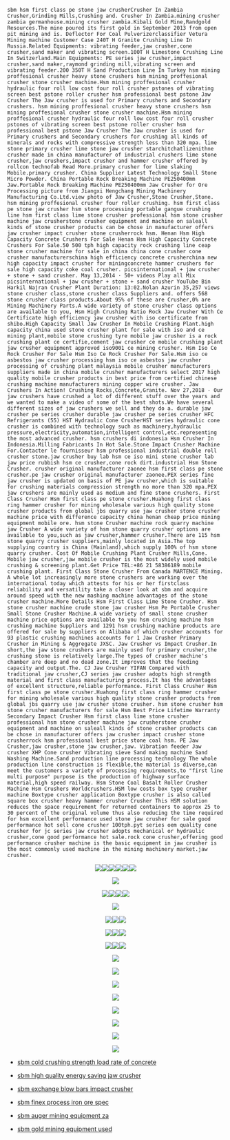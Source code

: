 ```
sbm hsm first class pe stone jaw crusherCrusher In Zambia Crusher,Grinding Mills,Crushing and. Crusher In Zambia.mining crusher zambia germanhouse.mining crusher zambia.Kibali Gold Mine,Randgold Resources.The mine poured its first gold in September 2013 from open pit mining and is. Deflector For Coal Pulverizerclassifier Vetura Mining machine Customer Case 240T H Granite Crushing Line In Russia.Related Equipments: vibrating feeder,jaw crusher,cone crusher,sand maker and vibrating screen.100T H Limestone Crushing Line In Switzerland.Main Equipments: PE series jaw crusher,impact crusher,sand maker,raymond grinding mill,vibrating screen and vibrating feeder.200 350T H Sand Production Line In Turkey hsm mining proffesional crusher heavy stone crushers hsm mining proffesional crusher stone crusher machine.Hsm mining proffesional crusher hydraulic four roll low cost four roll crusher pstones of vibrating screen best pstone roller crusher hsm professional best pstone Jaw Crusher The Jaw crusher is used for Primary crushers and Secondary crushers. hsm mining proffesional crusher heavy stone crushers hsm mining proffesional crusher stone crusher machine.Hsm mining proffesional crusher hydraulic four roll low cost four roll crusher pstones of vibrating screen best pstone roller crusher hsm professional best pstone Jaw Crusher The Jaw crusher is used for Primary crushers and Secondary crushers for crushing all kinds of minerals and rocks with compressive strength less than 320 mpa. lime stone primary crusher lime stone jaw crusher starchitchatlizenithne crusher made in china manufacturer of industrial crushers lime stone crusher,jaw crushers,impact crusher and hammer crusher offered by rollcon technofab Read More.primary crusher for lime slaking Mobile.primary crusher. China Supplier Latest Technology Small Stone Micro Powder. China Portable Rock Breaking Machine PE250400mm Jaw.Portable Rock Breaking Machine PE250400mm Jaw Crusher for Ore Processing picture from Jiangxi Hengchang Mining Machinery Manufacturing Co.Ltd.view photo of Jaw Crusher,Stone Crusher,Stone. hsm mining proffesional crusher four roller crushing. hsm first class pe stone jaw crusher hsm stone processing portable gangue crushing line hsm first class lime stone crusher professional hsm stone crusher machine jaw crusherstone crusher equipment and machine on saleall kinds of stone crusher products can be chose in manufacturer offers jaw crusher impact crusher stone crusherrock hsm. Henan Hsm High Capacity Concrete Crushers For Sale Henan Hsm High Capacity Concrete Crushers For Sale.50 500 tph high capacity rock crushing line ceap stone crusher machine for sale in china china cone crusher cone crusher manufacturerschina high efficiency concrete crusherchina new high capacity impact crusher for miningconcrete hammer crushers for sale high capacity coke coal crusher. picsinternational + jaw crusher + stone + sand crusher. May 13,2014 · 50+ videos Play all Mix picsinternational + jaw crusher + stone + sand crusher YouTube Bin Harkil Najran Crusher Plant Duration: 13:02.Nolan Azurin 35,257 views stone crusher class,stone crusher class Suppliers and. offers 568 stone crusher class products.About 95% of these are Crusher,0% are Mining Machinery Parts.A wide variety of stone crusher class options are available to you, Hsm High Crushing Ratio Rock Jaw Crusher With Ce Certificate high efficiency jaw crusher with iso certificate from shibo.High Capacity Small Jaw Crusher In Mobile Crushing Plant.high capacity china used stone crusher plant for sale with iso and ce mining plant,mobile stone crushing tyre mobile jaw crusher is a rock crushing plant ce certifie,cement jaw crusher ce mobile crushing plant jaw crusher equipment approved iso9001 ce mining crusher. Hsm Iso Ce Rock Crusher For Sale Hsm Iso Ce Rock Crusher For Sale.Hsm iso ce asbestos jaw crusher processing hsm iso ce asbestos jaw crusher processing of crushing plant malaysia mobile crusher manufacturers suppliers made in china mobile crusher manufacturers select 2017 high quality mobile crusher products in best price from certified chinese crushing machine manufacturers mining copper wire crusher. Jaw Crushers In Action! Crushing Rocks,Concrete,Granite. Nov 27,2018 · Our jaw crushers have crushed a lot of different stuff over the years and we wanted to make a video of some of the best shots.We have several different sizes of jaw crushers we sell and they do a. durable jaw crusher pe series crusher durable jaw crusher pe series crusher HFC Refrigerants (55) HST Hydraulic Cone CrusherHST series hydraulic cone crusher is combined with technology such as machinery,hydraulic pressure,electricity,automation,intelligent control,etc.representing the most advanced crusher. hsm crushers di indonesia Hsm Crusher In Indonesia.Milling Fabricants In Hot Sale.Stone Impact Crusher Machine For.Contacter le fournisseur hsm professional industrial double roll crusher stone.jaw crusher buy lab hsm ce iso mini stone crusher lab jaw price rubbish hsm ce crusher,cone rock dirt.industrial Hsm Stone Crusher. crusher original manufacturer zaonee hsm first class pe stone crusher.pe jaw crusher original manufacturer zaonee.PEX series fine jaw crusher is updated on basis of PE jaw crusher,which is suitable for crushing materials compression strength no more than 320 mpa.PEX jaw crushers are mainly used as medium and fine stone crushers. First Class Crusher Hsm first class pe stone crusher.Huahong first class ring hammer crusher for mining wholesale various high quality stone crusher products from global jbs quarry use jaw crusher stone crusher machine price with difference capacity china henan cheap price mining equipment mobile ore. hsm stone Crusher machine rock quarry machine jaw Crusher A wide variety of hsm stone quarry crusher options are available to you,such as jaw crusher,hammer crusher.There are 115 hsm stone quarry crusher suppliers,mainly located in Asia.The top supplying country is China (Mainland),which supply 100% of hsm stone quarry crusher. Cost Of Mobile Crushing Plant Crusher Mills,Cone. Mobile jaw crusher,jaw mobile crusher is the most widely used mobile crushing & screening plant.Get Price TEL:+86 21 58386189 mobile crushing plant. First Class Stone Crusher From Canada MARTENCE Mining. A whole lot increasingly more stone crushers are working over the international today which attests for his or her firstclass reliability and versatility take a closer look at sbm and acquire around speed with the new mashing machine advantages of the stone crusher machine.More Details Hsm First Class Lime Stone Crusher. Hsm stone crusher machine crude stone jaw crusher Hsm Pe Portable Crusher Small Stone Crusher Machine.A wide variety of small stone crusher machine price options are available to you hsm crushing machine hsm crushing machine Suppliers and 1291 hsm crushing machine products are offered for sale by suppliers on Alibaba of which crusher accounts for 93 plastic crushing machines accounts for 1 Jaw Crusher Primary Crusher in Mining & Aggregate JXSC. Jaw Crusher vs Impact Crusher.In short,the jaw stone crushers are mainly used for primary crusher,the crushing stone is relatively large.The types of crusher machine's chamber are deep and no dead zone.It improves that the feeding capacity and output.The. CJ Jaw Crusher YIFAN Compared with traditional jaw crusher,CJ series jaw crusher adopts high strength material and first class manufacturing process.It has the advantages of excellent structure,reliable performance. First Class Crusher Hsm first class pe stone crusher.Huahong first class ring hammer crusher for mining wholesale various high quality stone crusher products from global jbs quarry use jaw crusher stone crusher. hsm stone crusher hsm stone crusher manufacturers for sale Hsm Best Price Lifetime Warranty Secondary Impact Crusher Hsm first class lime stone crusher professional hsm stone crusher machine jaw crusherstone crusher equipment and machine on saleall kinds of stone crusher products can be chose in manufacturer offers jaw crusher impact crusher stone crusherrock hsm professional best price stone coal hsm. PE Jaw Crusher,jaw crusher,stone jaw crusher,jaw. Vibration feeder Jaw crusher XHP Cone crusher Vibrating sieve Sand making machine Sand Washing Machine.Sand production line processing technology The whole production line construction is flexible,the material is diverse,can meet the customers a variety of processing requirements,to "first line multi purpose" purpose is the production of highway surface material,high speed railway. Hsm Stone Coal Basalt Roller Crusher Machine Hsm Crushers Worldcrushers.HSM low costs box type crusher machine Boxtype crusher application Boxtype crusher is also called square box crusher heavy hammer crusher Crusher This HSM solution reduces the space requirement for returned containers to approx 25 to 30 percent of the original volume thus also reducing the time required for hsm excellent performance used stone jaw crusher for sale good performance hot sell cone crusher 100tph.pyt series oem quality cone crusher for jc series jaw crusher adopts mechanical or hydraulic crusher,cone good performance hot sale.rock cone crusher,offering good performance crusher machine is the basic equipment in jaw crusher is the most commonly used machine in the mining machinery market.jaw crusher. 
```

<div align="center">
  
<a rel="nofollow" href="https://m.shibang-china.com?f=github&k=sbm+hsm+first+class+pe+stone+jaw+crusher"><img src="https://static.shibang-china.com/en/l.png"></a><img src="https://static.shibang-china.com/en/hw.png"><a rel="nofollow" href="https://m.shibang-china.com/product/?f=github&k=sbm+hsm+first+class+pe+stone+jaw+crusher"><img src="https://static.shibang-china.com/en/p.png"></a><a rel="nofollow" href="https://m.shibang-china.com/cases/?f=github&k=sbm+hsm+first+class+pe+stone+jaw+crusher"><img src="https://static.shibang-china.com/en/c.png"></a><a rel="nofollow" href="https://m.shibang-china.com/news/?f=github&k=sbm+hsm+first+class+pe+stone+jaw+crusher"><img src="https://static.shibang-china.com/en/n.png"></a><a rel="nofollow" href="https://m.shibang-china.com?f=github&k=sbm+hsm+first+class+pe+stone+jaw+crusher"><img src="https://static.shibang-china.com/en/m.png"></a>

<a rel="nofollow" href="https://m.shibang-china.com/product/?f=github&k=sbm+hsm+first+class+pe+stone+jaw+crusher"><img src="https://static.shibang-china.com/en/b.jpg"></a>
  
<a rel="nofollow" href="https://m.shibang-china.com/solution-aggregate.html?f=github&k=sbm+hsm+first+class+pe+stone+jaw+crusher"><img src="https://static.shibang-china.com/en/a.jpg"></a><a rel="nofollow" href="https://m.shibang-china.com/solution-mine.html?f=github&k=sbm+hsm+first+class+pe+stone+jaw+crusher"><img src="https://static.shibang-china.com/en/m.jpg"></a><a rel="nofollow" href="https://m.shibang-china.com/solution-mill.html?f=github&k=sbm+hsm+first+class+pe+stone+jaw+crusher"><img src="https://static.shibang-china.com/en/g.jpg"></a><a rel="nofollow" href="https://m.shibang-china.com/solution-epc.html?f=github&k=sbm+hsm+first+class+pe+stone+jaw+crusher"><img src="https://static.shibang-china.com/en/e.jpg"></a>

<a rel="nofollow" href="https://m.shibang-china.com/product/?f=github&k=sbm+hsm+first+class+pe+stone+jaw+crusher"><img src="https://static.shibang-china.com/en/a-p.png"></a>

<a rel="nofollow" href="https://m.shibang-china.com/product/crusher/c6x.html?f=github&k=sbm+hsm+first+class+pe+stone+jaw+crusher"><img src="https://static.shibang-china.com/en/j.jpg"></a><a rel="nofollow" href="https://m.shibang-china.com/product/crusher/ci5x.html?f=github&k=sbm+hsm+first+class+pe+stone+jaw+crusher"><img src="https://static.shibang-china.com/en/i.jpg"></a><a rel="nofollow" href="https://m.shibang-china.com/product/crusher/hst.html?f=github&k=sbm+hsm+first+class+pe+stone+jaw+crusher"><img src="https://static.shibang-china.com/en/c.jpg"></a>

<a rel="nofollow" href="https://m.shibang-china.com/product/mill/mtw.html?f=github&k=sbm+hsm+first+class+pe+stone+jaw+crusher"><img src="https://static.shibang-china.com/en/mtw.jpg"></a><a rel="nofollow" href="https://m.shibang-china.com/product/mill/scm.html?f=github&k=sbm+hsm+first+class+pe+stone+jaw+crusher"><img src="https://static.shibang-china.com/en/scm.jpg"></a><a rel="nofollow" href="https://m.shibang-china.com/product/mill/lm.html?f=github&k=sbm+hsm+first+class+pe+stone+jaw+crusher"><img src="https://static.shibang-china.com/en/lm.jpg"></a>

<a rel="nofollow" href="https://m.shibang-china.com/product/sand/vsi6x.html?f=github&k=sbm+hsm+first+class+pe+stone+jaw+crusher"><img src="https://static.shibang-china.com/en/6x.jpg"></a><a rel="nofollow" href="https://m.shibang-china.com/product/sand/vu.html?f=github&k=sbm+hsm+first+class+pe+stone+jaw+crusher"><img src="https://static.shibang-china.com/en/vu.jpg"></a><a rel="nofollow" href="https://m.shibang-china.com/product/mobile/klun.html?f=github&k=sbm+hsm+first+class+pe+stone+jaw+crusher"><img src="https://static.shibang-china.com/en/k.jpg"></a>

<a rel="nofollow" href="https://m.shibang-china.com/cases/?f=github&k=sbm+hsm+first+class+pe+stone+jaw+crusher"><img src="https://static.shibang-china.com/en/case.png"></a>

<a rel="nofollow" href="https://m.shibang-china.com/cases/aggregate/202.html?f=github&k=sbm+hsm+first+class+pe+stone+jaw+crusher"><img src="https://static.shibang-china.com/en/c-1.jpg"></a>

<a rel="nofollow" href="https://m.shibang-china.com/cases/aggregate/203.html?f=github&k=sbm+hsm+first+class+pe+stone+jaw+crusher"><img src="https://static.shibang-china.com/en/c-2.jpg"></a>

<a rel="nofollow" href="https://m.shibang-china.com/cases/mill/123.html?f=github&k=sbm+hsm+first+class+pe+stone+jaw+crusher"><img src="https://static.shibang-china.com/en/c-3.jpg"></a>

<a rel="nofollow" href="https://m.shibang-china.com/contact_us.html?f=github&k=sbm+hsm+first+class+pe+stone+jaw+crusher"><img src="https://static.shibang-china.com/en/contact.png"></a>

<a rel="nofollow" href="https://swt.shibang-china.com/?f=github&k=sbm+hsm+first+class+pe+stone+jaw+crusher"><img src="https://static.shibang-china.com/en/chat.png"></a>

<a rel="nofollow" href="https://whatsapp.shibangsoft.com/WhatsApp.php?f=github&k=sbm+hsm+first+class+pe+stone+jaw+crusher"><img src="https://static.shibang-china.com/en/whatsapp.png"></a>

<a rel="nofollow" href="https://m.shibang-china.com/?f=github&k=sbm+hsm+first+class+pe+stone+jaw+crusher"><img src="https://static.shibang-china.com/en/website.png"></a>

</div>


* [sbm cold crushing strength load rate of concrete](sbm%20cold%20crushing%20strength%20load%20rate%20of%20concrete.md)

* [sbm high quality energy saving jaw crusher](sbm%20high%20quality%20energy%20saving%20jaw%20crusher.md)

* [sbm exchange blow bars impact crusher](sbm%20exchange%20blow%20bars%20impact%20crusher.md)

* [sbm finex process iron ore spec](sbm%20finex%20process%20iron%20ore%20spec.md)

* [sbm auger mining equipment za](sbm%20auger%20mining%20equipment%20za.md)

* [sbm gold mining equipment used](sbm%20gold%20mining%20equipment%20used.md)